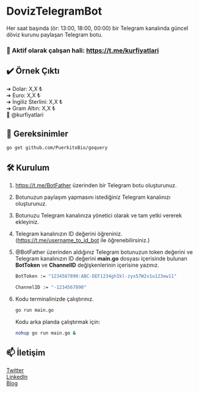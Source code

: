 # DovizTelegramBot

Her saat başında (ör: 13:00, 18:00, 00:00) bir Telegram kanalında güncel döviz kurunu paylaşan Telegram botu.

### 🚀 Aktif olarak çalışan hali: https://t.me/kurfiyatlari

## ✔️ Örnek Çıktı
➔ Dolar: X,X ₺ <br>
➔ Euro: X,X ₺ <br>
➔ İngiliz Sterlini: X,X ₺ <br>
➔ Gram Altın: X,X ₺ <br>
📍 @kurfiyatlari

## 🔗 Gereksinimler
```sh
go get github.com/PuerkitoBio/goquery
```

## 🛠️ Kurulum

1. https://t.me/BotFather üzerinden bir Telegram botu oluşturunuz.
2. Botunuzun paylaşım yapmasını istediğiniz Telegram kanalınızı oluşturunuz.
3. Botunuzu Telegram kanalınıza yönetici olarak ve tam yetki vererek ekleyiniz.
4. Telegram kanalınızın ID değerini öğreniniz. (https://t.me/username_to_id_bot ile öğrenebilirsiniz.)
5. @BotFather üzerinden aldığınız Telegram botunuzun token değerini ve Telegram kanalınızın ID değerini <b>main.go</b> dosyası içerisinde bulunan <b>BotToken</b> ve <b>ChannelID</b> değişkenlerinin içerisine yazınız.

    ```sh
    BotToken := "1234567890:ABC-DEF1234ghIkl-zyx57W2v1u123ew11"
    ```
    ```sh
    ChannelID := "-1234567890"
    ```
6. Kodu terminalinizde çalıştırınız.
    ```sh
    go run main.go
    ```
    Kodu arka planda çalıştırmak için:
    ```sh
    nohup go run main.go &
    ```
## 📫 İletişim
[Twitter](https://twitter.com/muhammetadibas) <br>
[Linkedln](https://linkedin.com/in/muhammetadibas) </br>
[Blog](https://muhammetsahinadibas.com.tr)